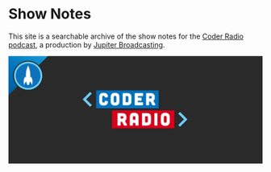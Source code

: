 # Show Notes

This site is a searchable archive of the show notes for the [Coder Radio podcast](https://coder.show/), a production by [Jupiter Broadcasting](https://www.jupiterbroadcasting.com/).

![coder-header](images/coder-header.jpg)
